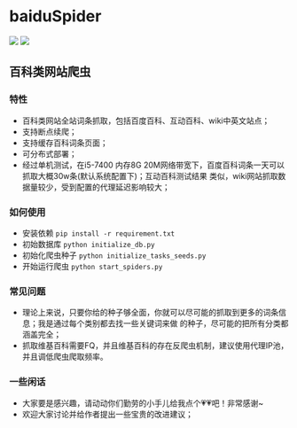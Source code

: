 # baiduSpider
[![](https://img.shields.io/badge/python-3-brightgreen.svg)](https://www.python.org/downloads/)
[![](https://img.shields.io/badge/scrapy-1.5-blue.svg)](https://scrapy.org/)
## 百科类网站爬虫

### 特性
- 百科类网站全站词条抓取，包括百度百科、互动百科、wiki中英文站点；
- 支持断点续爬；
- 支持缓存百科词条页面；
- 可分布式部署；
- 经过单机测试，在i5-7400 内存8G 20M网络带宽下，百度百科词条一天可以抓取大概30w条(默认系统配置下)；互动百科测试结果
类似，wiki网站抓取数据量较少，受到配置的代理延迟影响较大；

### 如何使用
- 安装依赖 `pip install -r requirement.txt`
- 初始数据库 `python initialize_db.py`
- 初始化爬虫种子  `python initialize_tasks_seeds.py`
- 开始运行爬虫 `python start_spiders.py`


### 常见问题
- 理论上来说，只要你给的种子够全面，你就可以尽可能的抓取到更多的词条信息；我是通过每个类别都去找一些关键词来做
的种子，尽可能的把所有分类都涵盖完全；
- 抓取维基百科需要FQ，并且维基百科的存在反爬虫机制，建议使用代理IP池，并且调低爬虫爬取频率。


### 一些闲话
- 大家要是感兴趣，请动动你们勤劳的小手儿给我点个💗💗吧！非常感谢~
- 欢迎大家讨论并给作者提出一些宝贵的改进建议；


